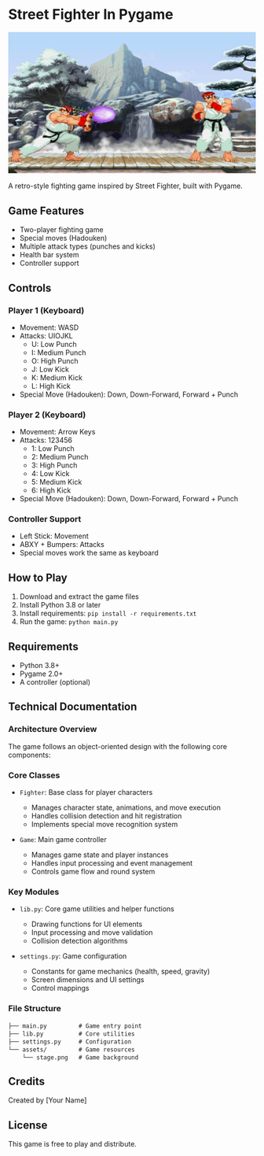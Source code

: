 # Street Fighter In Pygame

![Hadouken](hadouken.png)

A retro-style fighting game inspired by Street Fighter, built with Pygame.

[](url)

## Game Features
- Two-player fighting game
- Special moves (Hadouken)
- Multiple attack types (punches and kicks)
- Health bar system
- Controller support

## Controls

### Player 1 (Keyboard)
- Movement: WASD
- Attacks: UIOJKL
  - U: Low Punch
  - I: Medium Punch
  - O: High Punch
  - J: Low Kick
  - K: Medium Kick
  - L: High Kick
- Special Move (Hadouken): Down, Down-Forward, Forward + Punch

### Player 2 (Keyboard)
- Movement: Arrow Keys
- Attacks: 123456
  - 1: Low Punch
  - 2: Medium Punch
  - 3: High Punch
  - 4: Low Kick
  - 5: Medium Kick
  - 6: High Kick
- Special Move (Hadouken): Down, Down-Forward, Forward + Punch

### Controller Support
- Left Stick: Movement
- ABXY + Bumpers: Attacks
- Special moves work the same as keyboard

## How to Play
1. Download and extract the game files
2. Install Python 3.8 or later
3. Install requirements: `pip install -r requirements.txt`
4. Run the game: `python main.py`

## Requirements
- Python 3.8+
- Pygame 2.0+
- A controller (optional)

## Technical Documentation

### Architecture Overview
The game follows an object-oriented design with the following core components:

### Core Classes
- `Fighter`: Base class for player characters
  - Manages character state, animations, and move execution
  - Handles collision detection and hit registration
  - Implements special move recognition system

- `Game`: Main game controller
  - Manages game state and player instances
  - Handles input processing and event management
  - Controls game flow and round system

### Key Modules
- `lib.py`: Core game utilities and helper functions
  - Drawing functions for UI elements
  - Input processing and move validation
  - Collision detection algorithms

- `settings.py`: Game configuration
  - Constants for game mechanics (health, speed, gravity)
  - Screen dimensions and UI settings
  - Control mappings

### File Structure
```
├── main.py         # Game entry point
├── lib.py          # Core utilities
├── settings.py     # Configuration
└── assets/         # Game resources
    └── stage.png   # Game background
```

## Credits
Created by [Your Name]

## License
This game is free to play and distribute.

